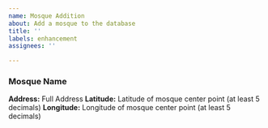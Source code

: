 ```yaml
---
name: Mosque Addition
about: Add a mosque to the database
title: ''
labels: enhancement
assignees: ''

---
```


### Mosque Name
**Address:** Full Address
**Latitude:** Latitude of mosque center point (at least 5 decimals)
**Longitude:** Longitude of mosque center point (at least 5 decimals)
